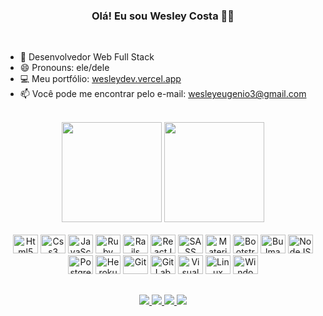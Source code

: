 <h3 align="center"> Olá! Eu sou Wesley Costa ✌🏿</h3>

<br>

- 🔭 Desenvolvedor Web Full Stack
- 😄 Pronouns: ele/dele
- 💻 Meu portfólio: <a href="https://wesleydev.vercel.app" target="_blank">wesleydev.vercel.app<a/>
- 📫 Você pode me encontrar pelo e-mail: <wesleyeugenio3@gmail.com>

<br>

<div align="center">
    <img height="160em" src="https://github-readme-stats.vercel.app/api?username=eugenio-cyber&show_icons=true&theme=dark">
    <img height="160em" src="https://github-readme-stats.vercel.app/api/top-langs/?username=eugenio-cyber&theme=dark&layout=compact">
</div>

<br>

<div align="center">
    <img height="30" width="40" src="https://cdn.jsdelivr.net/gh/devicons/devicon/icons/html5/html5-original.svg" alt="Html5" />
    <img height="30" width="40" src="https://cdn.jsdelivr.net/gh/devicons/devicon/icons/css3/css3-original.svg" alt="Css3" />
    <img height="30" width="40" src="https://cdn.jsdelivr.net/gh/devicons/devicon/icons/javascript/javascript-original.svg" alt="JavaScript" />
    <img height="30" width="40" src="https://cdn.jsdelivr.net/gh/devicons/devicon/icons/ruby/ruby-original.svg" alt="Ruby" />
    <img height="30" width="40" src="https://cdn.jsdelivr.net/gh/devicons/devicon/icons/rails/rails-plain.svg" alt="Rails" />
    <img height="30" width="40" src="https://cdn.jsdelivr.net/gh/devicons/devicon/icons/react/react-original.svg" alt="ReactJS" />
    <img height="30" width="40" src="https://cdn.jsdelivr.net/gh/devicons/devicon/icons/sass/sass-original.svg" alt="SASS" />
    <img height="30" width="40" src="https://cdn.jsdelivr.net/gh/devicons/devicon/icons/materialui/materialui-original.svg" alt="Material UI" />
    <img height="30" width="40" src="https://cdn.jsdelivr.net/gh/devicons/devicon/icons/bootstrap/bootstrap-original.svg" alt="Bootstrap" />
    <img height="30" width="40" src="https://cdn.jsdelivr.net/gh/devicons/devicon/icons/bulma/bulma-plain.svg" alt="Bulma" />
    <img height="30" width="40" src="https://cdn.jsdelivr.net/gh/devicons/devicon/icons/nodejs/nodejs-original.svg" alt="NodeJS" />
    <img height="30" width="40" src="https://cdn.jsdelivr.net/gh/devicons/devicon/icons/postgresql/postgresql-original.svg" alt="PostgreSQL" />
    <img height="30" width="40" src="https://cdn.jsdelivr.net/gh/devicons/devicon/icons/heroku/heroku-original.svg" alt="Heroku" />
    <img height="30" width="40" src="https://cdn.jsdelivr.net/gh/devicons/devicon/icons/git/git-original.svg" alt="Git" />
    <img height="30" width="40" src="https://cdn.jsdelivr.net/gh/devicons/devicon/icons/gitlab/gitlab-original.svg" alt="Git Lab" />
    <img height="30" width="40" src="https://cdn.jsdelivr.net/gh/devicons/devicon/icons/vscode/vscode-original.svg" alt="Visual Studio Code" />
    <img height="30" width="40" src="https://cdn.jsdelivr.net/gh/devicons/devicon/icons/linux/linux-original.svg" alt="Linux" />
    <img height="30" width="40" src="https://cdn.jsdelivr.net/gh/devicons/devicon/icons/windows8/windows8-original.svg" alt="Windows" />
</div>

##

<div align="center">    
    <a href="https://www.linkedin.com/in/wesley-dev/" target="_blank">
        <img src="https://img.shields.io/badge/LinkedIn-0077B5?style=for-the-badge&logo=linkedin&logoColor=white">
    </a>    
    <a href="https://www.youtube.com/channel/UCM_B05YSytgVGxFPz5mkG2A/videos" target="_blank">
        <img src="https://img.shields.io/badge/YouTube-FF0000?style=for-the-badge&logo=youtube&logoColor=white">
    </a>
    <a href="https://www.instagram.com/wesley.eugenio_18" target="_blank">
        <img src="https://img.shields.io/badge/Instagram-E4405F?style=for-the-badge&logo=instagram&logoColor=white">
    </a>
    <a href="https://twitter.com/wesley_eugenio1" target="_blank">
        <img src="https://img.shields.io/badge/Twitter-1DA1F2?style=for-the-badge&logo=twitter&logoColor=white">
    </a>
</div>
